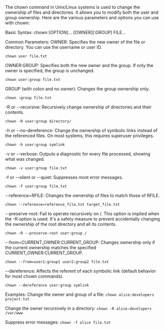 The chown command in Unix/Linux systems is used to change the ownership of files and directories. It allows you to modify both the user and group ownership. Here are the various parameters and options you can use with chown:

Basic Syntax:
chown [OPTION]... [OWNER][:GROUP] FILE...

Common Parameters:
OWNER: Specifies the new owner of the file or directory. You can use the username or user ID.

`chown user file.txt`

OWNER:GROUP: Specifies both the new owner and the group. If only the owner is specified, the group is unchanged.

`chown user:group file.txt`

GROUP (with colon and no owner): Changes the group ownership only.

`chown :group file.txt`

-R or --recursive: Recursively change ownership of directories and their contents.

`chown -R user:group directory/`

-h or --no-dereference: Change the ownership of symbolic links instead of the referenced files. On most systems, this requires superuser privileges.

`chown -h user:group symlink`

-v or --verbose: Outputs a diagnostic for every file processed, showing what was changed.

`chown -v user:group file.txt`

-f or --silent or --quiet: Suppresses most error messages.

`chown -f user:group file.txt`

--reference=RFILE: Changes the ownership of files to match those of RFILE.

`chown --reference=reference_file.txt target_file.txt`

--preserve-root: Fail to operate recursively on /. This option is implied when the -R option is used. It's a safety measure to prevent accidentally changing the ownership of the root directory and all its contents.

`chown -R --preserve-root user:group /`

--from=CURRENT_OWNER:CURRENT_GROUP: Changes ownership only if the current ownership matches the specified CURRENT_OWNER:CURRENT_GROUP.

`chown --from=user1:group1 user2:group2 file.txt`

--dereference: Affects the referent of each symbolic link (default behavior for most chown commands).

`chown --dereference user:group symlink`

Examples:
Change the owner and group of a file: 
`chown alice:developers project.txt`

Change the owner recursively in a directory: 
`chown -R alice:developers /var/www`

Suppress error messages: 
`chown -f alice file.txt`